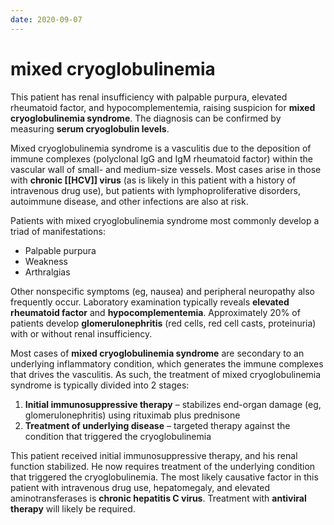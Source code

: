 ```yaml
---
date: 2020-09-07
---
```


# mixed cryoglobulinemia

<!-- mixed cryoglobulinemia syndrome pathophysiology, association, sx, rx -->

This patient has renal insufficiency with palpable purpura, elevated rheumatoid factor, and hypocomplementemia, raising suspicion for **mixed cryoglobulinemia syndrome**.  The diagnosis can be confirmed by measuring **serum cryoglobulin levels**.

Mixed cryoglobulinemia syndrome is a vasculitis due to the deposition of immune complexes (polyclonal IgG and IgM rheumatoid factor) within the vascular wall of small- and medium-size vessels.  Most cases arise in those with **chronic [[HCV]] virus** (as is likely in this patient with a history of intravenous drug use), but patients with lymphoproliferative disorders, autoimmune disease, and other infections are also at risk.

Patients with mixed cryoglobulinemia syndrome most commonly develop a triad of manifestations:

- Palpable purpura
- Weakness
- Arthralgias

Other nonspecific symptoms (eg, nausea) and peripheral neuropathy also frequently occur.  Laboratory examination typically reveals **elevated rheumatoid factor** and **hypocomplementemia**.  Approximately 20% of patients develop **glomerulonephritis** (red cells, red cell casts, proteinuria) with or without renal insufficiency.

Most cases of **mixed cryoglobulinemia syndrome** are secondary to an underlying inflammatory condition, which generates the immune complexes that drives the vasculitis.  As such, the treatment of mixed cryoglobulinemia syndrome is typically divided into 2 stages:

1. **Initial immunosuppressive therapy** – stabilizes end-organ damage (eg, glomerulonephritis) using rituximab plus prednisone
2. **Treatment of underlying disease** – targeted therapy against the condition that triggered the cryoglobulinemia

This patient received initial immunosuppressive therapy, and his renal function stabilized.  He now requires treatment of the underlying condition that triggered the cryoglobulinemia.  The most likely causative factor in this patient with intravenous drug use, hepatomegaly, and elevated aminotransferases is **chronic hepatitis C virus**.  Treatment with **antiviral therapy** will likely be required.
